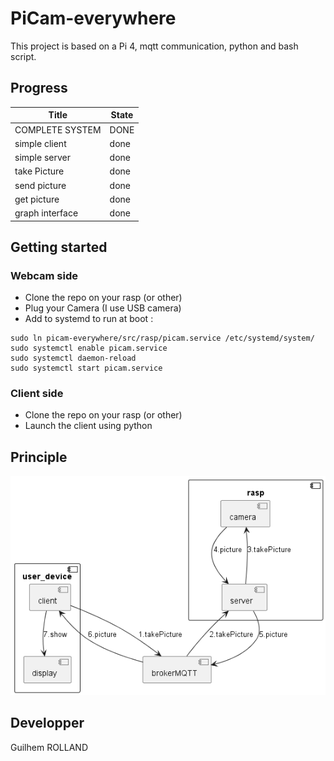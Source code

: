 # PiCam-everywhere
This project is based on a Pi 4, mqtt communication, python and bash script.  

## Progress
| Title           | State |
| --------------- | ----- |
| COMPLETE SYSTEM | DONE  |
| simple client   | done  |
| simple server   | done  |
| take Picture    | done  |
| send picture    | done  |
| get picture     | done  |
| graph interface | done  |

## Getting started
### Webcam side
* Clone the repo on your rasp (or other)
* Plug your Camera (I use USB camera)
* Add to systemd to run at boot : 
```
sudo ln picam-everywhere/src/rasp/picam.service /etc/systemd/system/
sudo systemctl enable picam.service
sudo systemctl daemon-reload
sudo systemctl start picam.service
```
### Client side
* Clone the repo on your rasp (or other)
* Launch the client using python

## Principle
![Components](out/doc/plantuml/doc/communication.png)
## Developper
Guilhem ROLLAND